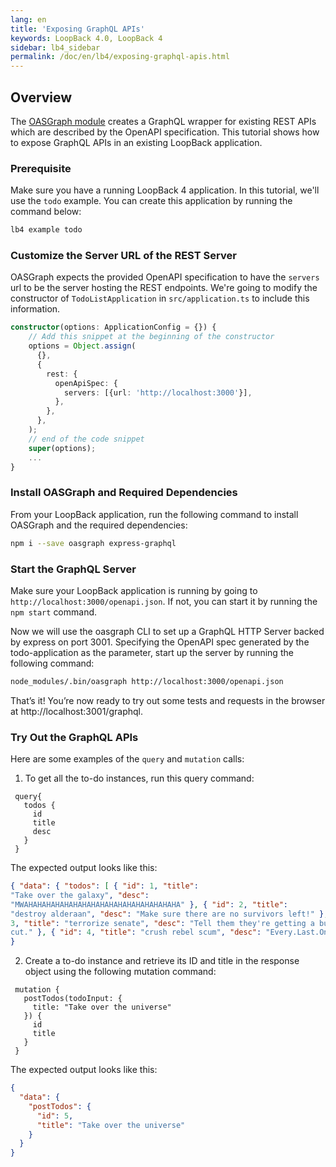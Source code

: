 ```yaml
---
lang: en
title: 'Exposing GraphQL APIs'
keywords: LoopBack 4.0, LoopBack 4
sidebar: lb4_sidebar
permalink: /doc/en/lb4/exposing-graphql-apis.html
---
```


## Overview

The [OASGraph module](https://www.npmjs.com/package/oasgraph) creates a GraphQL
wrapper for existing REST APIs which are described by the OpenAPI specification.
This tutorial shows how to expose GraphQL APIs in an existing LoopBack
application.

### Prerequisite

Make sure you have a running LoopBack 4 application. In this tutorial, we'll use
the `todo` example. You can create this application by running the command
below:

```sh
lb4 example todo
```

### Customize the Server URL of the REST Server

OASGraph expects the provided OpenAPI specification to have the `servers` url to
be the server hosting the REST endpoints. We're going to modify the constructor
of `TodoListApplication` in `src/application.ts` to include this information.

```ts
constructor(options: ApplicationConfig = {}) {
    // Add this snippet at the beginning of the constructor
    options = Object.assign(
      {},
      {
        rest: {
          openApiSpec: {
            servers: [{url: 'http://localhost:3000'}],
          },
        },
      },
    );
    // end of the code snippet
    super(options);
    ...
}
```

### Install OASGraph and Required Dependencies

From your LoopBack application, run the following command to install OASGraph
and the required dependencies:

```sh
npm i --save oasgraph express-graphql
```

### Start the GraphQL Server

Make sure your LoopBack application is running by going to
`http://localhost:3000/openapi.json`. If not, you can start it by running the
`npm start` command.

Now we will use the oasgraph CLI to set up a GraphQL HTTP Server backed by
express on port 3001. Specifying the OpenAPI spec generated by the
todo-application as the parameter, start up the server by running the following
command:

```sh
node_modules/.bin/oasgraph http://localhost:3000/openapi.json
```

That’s it! You’re now ready to try out some tests and requests in the browser at
http://localhost:3001/graphql.

### Try Out the GraphQL APIs

Here are some examples of the `query` and `mutation` calls:

1. To get all the to-do instances, run this query command:

```
 query{
   todos {
     id
     title
     desc
   }
 }
```

The expected output looks like this:

```json
{ "data": { "todos": [ { "id": 1, "title":
"Take over the galaxy", "desc":
"MWAHAHAHAHAHAHAHAHAHAHAHAHAHAHAHAHAHA" }, { "id": 2, "title":
"destroy alderaan", "desc": "Make sure there are no survivors left!" }, { "id":
3, "title": "terrorize senate", "desc": "Tell them they're getting a budget
cut." }, { "id": 4, "title": "crush rebel scum", "desc": "Every.Last.One." } ] }
}
```

2. Create a to-do instance and retrieve its ID and title in the response object
   using the following mutation command:

```
 mutation {
   postTodos(todoInput: {
     title: "Take over the universe"
   }) {
     id
     title
   }
 }
```

The expected output looks like this:

```json
{
  "data": {
    "postTodos": {
      "id": 5,
      "title": "Take over the universe"
    }
  }
}
```
